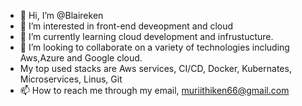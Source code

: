 - 👋 Hi, I’m @Blaireken
- 👀 I’m interested in front-end deveopment and cloud
- 🌱 I’m currently learning cloud development and infrustucture.
- 💞️ I’m looking to collaborate on a variety of technologies including Aws,Azure and Google cloud.
- My top used stacks are Aws services, CI/CD, Docker, Kubernates, Microservices, Linus, Git
- 📫 How to reach me through my email, muriithiken66@gmail.com

<!---
Blaireken/Blaireken is a ✨ special ✨ repository because its `README.md` (this file) appears on your GitHub profile.
You can click the Preview link to take a look at your changes.
--->
